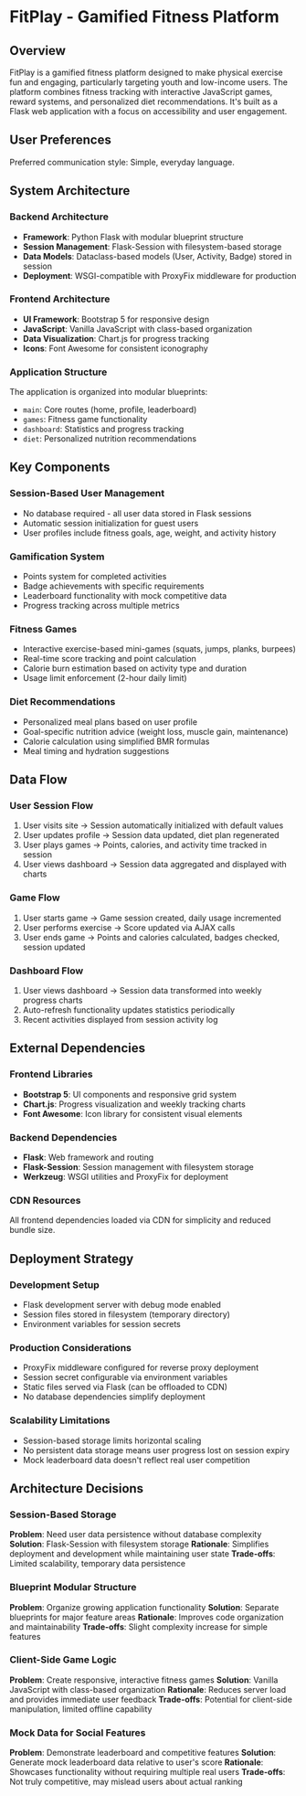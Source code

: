 # FitPlay - Gamified Fitness Platform

## Overview

FitPlay is a gamified fitness platform designed to make physical exercise fun and engaging, particularly targeting youth and low-income users. The platform combines fitness tracking with interactive JavaScript games, reward systems, and personalized diet recommendations. It's built as a Flask web application with a focus on accessibility and user engagement.

## User Preferences

Preferred communication style: Simple, everyday language.

## System Architecture

### Backend Architecture
- **Framework**: Python Flask with modular blueprint structure
- **Session Management**: Flask-Session with filesystem-based storage
- **Data Models**: Dataclass-based models (User, Activity, Badge) stored in session
- **Deployment**: WSGI-compatible with ProxyFix middleware for production

### Frontend Architecture
- **UI Framework**: Bootstrap 5 for responsive design
- **JavaScript**: Vanilla JavaScript with class-based organization
- **Data Visualization**: Chart.js for progress tracking
- **Icons**: Font Awesome for consistent iconography

### Application Structure
The application is organized into modular blueprints:
- `main`: Core routes (home, profile, leaderboard)
- `games`: Fitness game functionality
- `dashboard`: Statistics and progress tracking
- `diet`: Personalized nutrition recommendations

## Key Components

### Session-Based User Management
- No database required - all user data stored in Flask sessions
- Automatic session initialization for guest users
- User profiles include fitness goals, age, weight, and activity history

### Gamification System
- Points system for completed activities
- Badge achievements with specific requirements
- Leaderboard functionality with mock competitive data
- Progress tracking across multiple metrics

### Fitness Games
- Interactive exercise-based mini-games (squats, jumps, planks, burpees)
- Real-time score tracking and point calculation
- Calorie burn estimation based on activity type and duration
- Usage limit enforcement (2-hour daily limit)

### Diet Recommendations
- Personalized meal plans based on user profile
- Goal-specific nutrition advice (weight loss, muscle gain, maintenance)
- Calorie calculation using simplified BMR formulas
- Meal timing and hydration suggestions

## Data Flow

### User Session Flow
1. User visits site → Session automatically initialized with default values
2. User updates profile → Session data updated, diet plan regenerated
3. User plays games → Points, calories, and activity time tracked in session
4. User views dashboard → Session data aggregated and displayed with charts

### Game Flow
1. User starts game → Game session created, daily usage incremented
2. User performs exercise → Score updated via AJAX calls
3. User ends game → Points and calories calculated, badges checked, session updated

### Dashboard Flow
1. User views dashboard → Session data transformed into weekly progress charts
2. Auto-refresh functionality updates statistics periodically
3. Recent activities displayed from session activity log

## External Dependencies

### Frontend Libraries
- **Bootstrap 5**: UI components and responsive grid system
- **Chart.js**: Progress visualization and weekly tracking charts
- **Font Awesome**: Icon library for consistent visual elements

### Backend Dependencies
- **Flask**: Web framework and routing
- **Flask-Session**: Session management with filesystem storage
- **Werkzeug**: WSGI utilities and ProxyFix for deployment

### CDN Resources
All frontend dependencies loaded via CDN for simplicity and reduced bundle size.

## Deployment Strategy

### Development Setup
- Flask development server with debug mode enabled
- Session files stored in filesystem (temporary directory)
- Environment variables for session secrets

### Production Considerations
- ProxyFix middleware configured for reverse proxy deployment
- Session secret configurable via environment variables
- Static files served via Flask (can be offloaded to CDN)
- No database dependencies simplify deployment

### Scalability Limitations
- Session-based storage limits horizontal scaling
- No persistent data storage means user progress lost on session expiry
- Mock leaderboard data doesn't reflect real user competition

## Architecture Decisions

### Session-Based Storage
**Problem**: Need user data persistence without database complexity
**Solution**: Flask-Session with filesystem storage
**Rationale**: Simplifies deployment and development while maintaining user state
**Trade-offs**: Limited scalability, temporary data persistence

### Blueprint Modular Structure
**Problem**: Organize growing application functionality
**Solution**: Separate blueprints for major feature areas
**Rationale**: Improves code organization and maintainability
**Trade-offs**: Slight complexity increase for simple features

### Client-Side Game Logic
**Problem**: Create responsive, interactive fitness games
**Solution**: Vanilla JavaScript with class-based organization
**Rationale**: Reduces server load and provides immediate user feedback
**Trade-offs**: Potential for client-side manipulation, limited offline capability

### Mock Data for Social Features
**Problem**: Demonstrate leaderboard and competitive features
**Solution**: Generate mock leaderboard data relative to user's score
**Rationale**: Showcases functionality without requiring multiple real users
**Trade-offs**: Not truly competitive, may mislead users about actual ranking